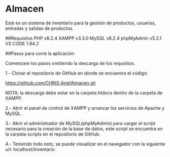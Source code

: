 # Almacen
Este es un sistema de inventario para la gestión de productos, usuarios, entradas y salidas de productos.

##Requisitos
PHP v8.2.4
XAMPP v3.3.0
MySQL v8.2.4
phpMyAdmin v5.2.1
VS CODE 1.94.2

##Pasos para corre la aplicación

Comenzare los pasos omitiendo la descarga de los requisitos.

1.- Clonar el repositorio de GitHub en donde se encuentra el código: 

https://github.com/CHRIS-And/Almacen.git

NOTA: la descarga debe estar en la carpeta htdocs dentro de la carpeta de XAMPP.

2.- Abrir el panel de control de XAMPP y arrancar los servicios de Apache y MySQL.

3.- Abrir el administrador de MySQL(phpMyAdmin) para cargar el script necesario para la creación de la base de datos, este script se encuentra en la carpeta scripts en el repositorio de GitHub.

4.- Teniendo todo esto, se  puede visualizar en el navegador con la siguiente url: localhost/Inventario
